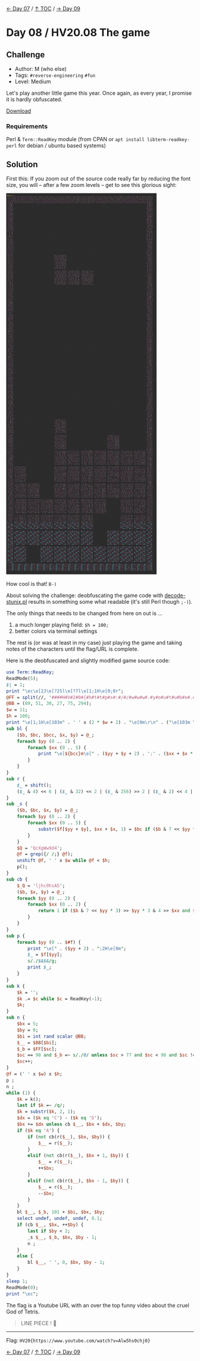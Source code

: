 [← Day 07](../day07/) / [↑ TOC](../README.md) / [→ Day 09](../day09/)


# Day 08 / HV20.08 The game



## Challenge

<!-- ...10....:...20....:...30....:...40....:...50....:...60....:...70....:. -->
* Author: M (who else)
* Tags:   `#reverse-engineering` `#fun`
* Level:  Medium

Let's play another little game this year. Once again, as every year, I promise
it is hardly obfuscated.

[Download](download.txt)


### Requirements

Perl & `Term::ReadKey` module (from CPAN or `apt install libterm-readkey-perl`
for debian / ubuntu based systems)



## Solution

First this: If you zoom out of the source code really far by reducing the 
font size, you will – after a few zoom levels – get to see this glorious sight:

![](code_zoom_out.png)

How cool is that! `B-)`

About solving the challenge: deobfuscating the game code with 
[decode-stunix.pl](http://perlobfuscator.com/decode-stunnix-5.17.1.pl) results
in something some what readable (it's still Perl though `;-)`).

The only things that needs to be changed from here on out is …

1. a much longer playing field: `$h = 100;`
2. better colors via terminal settings

The rest is (or was at least in my case) just playing the game and taking
notes of the characters until the flag/URL is complete.

Here is the deobfuscated and slightly modified game source code:

```perl
use Term::ReadKey;
ReadMode(5);
$| = 1;
print "\ec\e[2J\e[?25l\e[?7l\e[1;1H\e[0;0r";
@FF = split(//, '####H#V#2#0#{#h#t#t#p#s#:#/#/#w#w#w#.#y#o#u#t#u#b#e#.#c#o#m#/#w#a#t#c#h#?#v#=#d#Q#w#4#w#9#W#g#X#c#Q#}####', 0);
@BB = (89, 51, 30, 27, 75, 294);
$w = 11;
$h = 100;
print "\e[1;1H\e[103m" . ' ' x (2 * $w + 2) . "\e[0m\r\n" . ("\e[103m \e[0m" . ' ' x (2 * $w) . "\e[103m \e[0m\r\n") x $h . "\e[103m" . ' ' x (2 * $w + 2) . "\e[2;1H\e[0m";
sub bl {
    ($b, $bc, $bcc, $x, $y) = @_;
    foreach $yy (0 .. 2) {
        foreach $xx (0 .. 5) {
            print "\e[${bcc}m\e[" . ($yy + $y + 2) . ';' . ($xx + $x * 2 + 2) . "H$bc" if ($b & 7 << $yy * 3) >> $yy * 3 & 4 >> ($xx >> 1);
        }
    }
}
sub r {
    $_ = shift();
    ($_ & 4) << 6 | ($_ & 32) << 2 | ($_ & 256) >> 2 | ($_ & 2) << 4 | $_ & 16 | ($_ & 128) >> 4 | ($_ & 1) << 2 | ($_ & 8) >> 2 | ($_ & 64) >> 6;
}
sub _s {
    ($b, $bc, $x, $y) = @_;
    foreach $yy (0 .. 2) {
        foreach $xx (0 .. 5) {
            substr($f[$yy + $y], $xx + $x, 1) = $bc if ($b & 7 << $yy * 3) >> $yy * 3 & 4 >> $xx;
        }
    }
    $Q = 'QcXgWw9d4';
    @f = grep({/ /;} @f);
    unshift @f, ' ' x $w while @f < $h;
    p();
}
sub cb {
    $_Q = 'ljhc0hsA5';
    ($b, $x, $y) = @_;
    foreach $yy (0 .. 2) {
        foreach $xx (0 .. 2) {
            return 1 if ($b & 7 << $yy * 3) >> $yy * 3 & 4 >> $xx and $yy + $y >= $h || $xx + $x < 0 || $xx + $x >= $w || substr($f[$yy + $y], $xx + $x, 1) ne ' ';
        }
    }
}
sub p {
    foreach $yy (0 .. $#f) {
        print "\e[" . ($yy + 2) . ";2H\e[0m";
        $_ = $f[$yy];
        s/./$&$&/g;
        print $_;
    }
}
sub k {
    $k = '';
    $k .= $c while $c = ReadKey(-1);
    $k;
}
sub n {
    $bx = 5;
    $by = 0;
    $bi = int rand scalar @BB;
    $__ = $BB[$bi];
    $_b = $FF[$sc];
    $sc == 98 and $_b =~ s/./0/ unless $sc > 77 and $sc < 98 and $sc != 82 and eval '$_b' . "=~y#$Q#$_Q#";
    $sc++;
}
@f = (' ' x $w) x $h;
p ;
n ;
while (1) {
    $k = k();
    last if $k =~ /q/;
    $k = substr($k, 2, 1);
    $dx = ($k eq 'C') - ($k eq 'D');
    $bx += $dx unless cb $__, $bx + $dx, $by;
    if ($k eq 'A') {
        if (not cb(r($__), $bx, $by)) {
            $__ = r($__);
        }
        elsif (not cb(r($__), $bx + 1, $by)) {
            $__ = r($__);
            ++$bx;
        }
        elsif (not cb(r($__), $bx - 1, $by)) {
            $__ = r($__);
            --$bx;
        }
    }
    bl $__, $_b, 101 + $bi, $bx, $by;
    select undef, undef, undef, 0.1;
    if (cb $__, $bx, ++$by) {
        last if $by < 2;
        _s $__, $_b, $bx, $by - 1;
        n ;
    }
    else {
        bl $__, ' ', 0, $bx, $by - 1;
    }
}
sleep 1;
ReadMode(0);
print "\ec";
```

The flag is a Youtube URL with an over the top funny video about the cruel God
of Tetris.

> LINE PIECE ! 👹

--------------------------------------------------------------------------------

Flag: `HV20{https://www.youtube.com/watch?v=Alw5hs0chj0}`

[← Day 07](../day07/) / [↑ TOC](../README.md) / [→ Day 09](../day09/)
